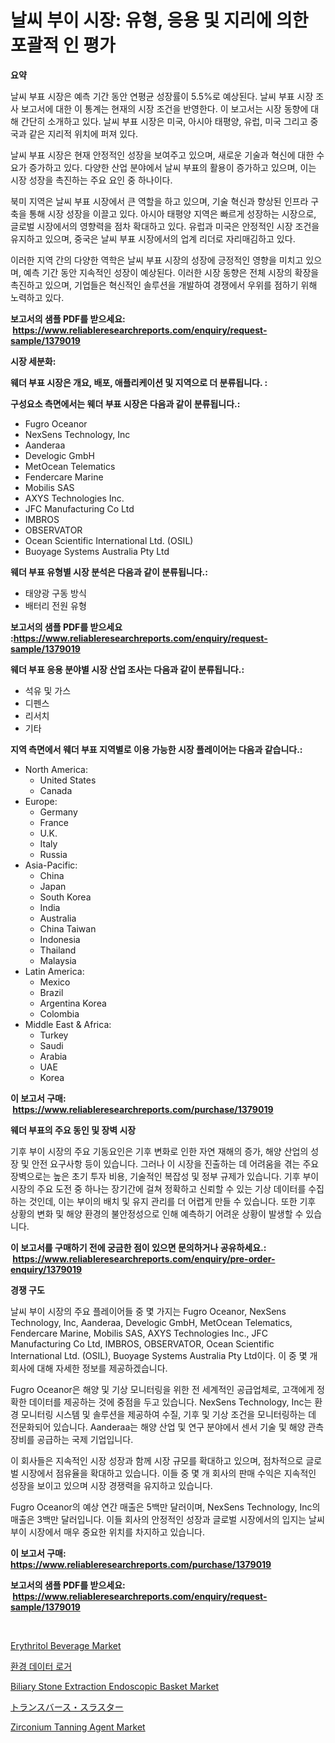 <p><h1>날씨 부이 시장: 유형, 응용 및 지리에 의한 포괄적 인 평가</h1></p><p><strong>요약</strong></p>
<p><p>날씨 부표 시장은 예측 기간 동안 연평균 성장률이 5.5%로 예상된다. 날씨 부표 시장 조사 보고서에 대한 이 통계는 현재의 시장 조건을 반영한다. 이 보고서는 시장 동향에 대해 간단히 소개하고 있다. 날씨 부표 시장은 미국, 아시아 태평양, 유럽, 미국 그리고 중국과 같은 지리적 위치에 퍼져 있다.</p><p>날씨 부표 시장은 현재 안정적인 성장을 보여주고 있으며, 새로운 기술과 혁신에 대한 수요가 증가하고 있다. 다양한 산업 분야에서 날씨 부표의 활용이 증가하고 있으며, 이는 시장 성장을 촉진하는 주요 요인 중 하나이다.</p><p>북미 지역은 날씨 부표 시장에서 큰 역할을 하고 있으며, 기술 혁신과 향상된 인프라 구축을 통해 시장 성장을 이끌고 있다. 아시아 태평양 지역은 빠르게 성장하는 시장으로, 글로벌 시장에서의 영향력을 점차 확대하고 있다. 유럽과 미국은 안정적인 시장 조건을 유지하고 있으며, 중국은 날씨 부표 시장에서의 업계 리더로 자리매김하고 있다.</p><p>이러한 지역 간의 다양한 역학은 날씨 부표 시장의 성장에 긍정적인 영향을 미치고 있으며, 예측 기간 동안 지속적인 성장이 예상된다. 이러한 시장 동향은 전체 시장의 확장을 촉진하고 있으며, 기업들은 혁신적인 솔루션을 개발하여 경쟁에서 우위를 점하기 위해 노력하고 있다.</p></p>
<p><strong>보고서의 샘플 PDF를 받으세요: &nbsp;<a href="https://www.reliableresearchreports.com/enquiry/request-sample/1379019">https://www.reliableresearchreports.com/enquiry/request-sample/1379019</a></strong></p>
<p><strong>시장 세분화:</strong></p>
<p><strong> 웨더 부표 시장은 개요, 배포, 애플리케이션 및 지역으로 더 분류됩니다. :</strong></p>
<p><strong>구성요소 측면에서는 웨더 부표 시장은 다음과 같이 분류됩니다.:</strong></p>
<p><ul><li>Fugro Oceanor</li><li>NexSens Technology, Inc</li><li>Aanderaa</li><li>Develogic GmbH</li><li>MetOcean Telematics</li><li>Fendercare Marine</li><li>Mobilis SAS</li><li>AXYS Technologies Inc.</li><li>JFC Manufacturing Co Ltd</li><li>IMBROS</li><li>OBSERVATOR</li><li>Ocean Scientific International Ltd. (OSIL)</li><li>Buoyage Systems Australia Pty Ltd</li></ul></p>
<p><strong> 웨더 부표 유형별 시장 분석은 다음과 같이 분류됩니다.:</strong></p>
<p><ul><li>태양광 구동 방식</li><li>배터리 전원 유형</li></ul></p>
<p><strong>보고서의 샘플 PDF를 받으세요 :<a href="https://www.reliableresearchreports.com/enquiry/request-sample/1379019">https://www.reliableresearchreports.com/enquiry/request-sample/1379019</a></strong></p>
<p><strong> 웨더 부표 응용 분야별 시장 산업 조사는 다음과 같이 분류됩니다.:</strong></p>
<p><ul><li>석유 및 가스</li><li>디펜스</li><li>리서치</li><li>기타</li></ul></p>
<p><strong>지역 측면에서 웨더 부표 지역별로 이용 가능한 시장 플레이어는 다음과 같습니다.:</strong></p>
<p><ul>
    <li>
        North America:
        <ul>
            <li>United States</li>
            <li>Canada</li>
        </ul>
    </li>
    <li>
        Europe:
        <ul>
            <li>Germany</li>
            <li>France</li>
            <li>U.K.</li>
            <li>Italy</li>
            <li>Russia</li>
        </ul>
    </li>
    <li>
        Asia-Pacific:
        <ul>
            <li>China</li>
            <li>Japan</li>
            <li>South Korea</li>
            <li>India</li>
            <li>Australia</li>
            <li>China Taiwan</li>
            <li>Indonesia</li>
            <li>Thailand</li>
            <li>Malaysia</li>
        </ul>
    </li>
    <li>
        Latin America:
        <ul>
            <li>Mexico</li>
            <li>Brazil</li>
            <li>Argentina Korea</li>
            <li>Colombia</li>
        </ul>
    </li>
    <li>
        Middle East & Africa:
        <ul>
            <li>Turkey</li>
            <li>Saudi</li>
            <li>Arabia</li>
            <li>UAE</li>
            <li>Korea</li>
        </ul>
    </li>
    </ul></p>
<p><strong>이 보고서 구매: &nbsp;<a href="https://www.reliableresearchreports.com/purchase/1379019">https://www.reliableresearchreports.com/purchase/1379019</a></strong></p>
<p><strong>웨더 부표의 주요 동인 및 장벽 시장</strong></p>
<p><p>기후 부이 시장의 주요 기동요인은 기후 변화로 인한 자연 재해의 증가, 해양 산업의 성장 및 안전 요구사항 등이 있습니다. 그러나 이 시장을 진출하는 데 어려움을 겪는 주요 장벽으로는 높은 초기 투자 비용, 기술적인 복잡성 및 정부 규제가 있습니다. 기후 부이 시장의 주요 도전 중 하나는 장기간에 걸쳐 정확하고 신뢰할 수 있는 기상 데이터를 수집하는 것인데, 이는 부이의 배치 및 유지 관리를 더 어렵게 만들 수 있습니다. 또한 기후 상황의 변화 및 해양 환경의 불안정성으로 인해 예측하기 어려운 상황이 발생할 수 있습니다.</p></p>
<p><strong>이 보고서를 구매하기 전에 궁금한 점이 있으면 문의하거나 공유하세요.: &nbsp;<a href="https://www.reliableresearchreports.com/enquiry/pre-order-enquiry/1379019">https://www.reliableresearchreports.com/enquiry/pre-order-enquiry/1379019</a></strong></p>
<p><strong>경쟁 구도</strong></p>
<p><p>날씨 부이 시장의 주요 플레이어들 중 몇 가지는 Fugro Oceanor, NexSens Technology, Inc, Aanderaa, Develogic GmbH, MetOcean Telematics, Fendercare Marine, Mobilis SAS, AXYS Technologies Inc., JFC Manufacturing Co Ltd, IMBROS, OBSERVATOR, Ocean Scientific International Ltd. (OSIL), Buoyage Systems Australia Pty Ltd이다. 이 중 몇 개 회사에 대해 자세한 정보를 제공하겠습니다.</p><p>Fugro Oceanor은 해양 및 기상 모니터링을 위한 전 세계적인 공급업체로, 고객에게 정확한 데이터를 제공하는 것에 중점을 두고 있습니다. NexSens Technology, Inc는 환경 모니터링 시스템 및 솔루션을 제공하여 수질, 기후 및 기상 조건을 모니터링하는 데 전문화되어 있습니다. Aanderaa는 해양 산업 및 연구 분야에서 센서 기술 및 해양 관측 장비를 공급하는 국제 기업입니다.</p><p>이 회사들은 지속적인 시장 성장과 함께 시장 규모를 확대하고 있으며, 점차적으로 글로벌 시장에서 점유율을 확대하고 있습니다. 이들 중 몇 개 회사의 판매 수익은 지속적인 성장을 보이고 있으며 시장 경쟁력을 유지하고 있습니다.</p><p>Fugro Oceanor의 예상 연간 매출은 5백만 달러이며, NexSens Technology, Inc의 매출은 3백만 달러입니다. 이들 회사의 안정적인 성장과 글로벌 시장에서의 입지는 날씨 부이 시장에서 매우 중요한 위치를 차지하고 있습니다.</p></p>
<p><strong>이 보고서 구매: &nbsp; <a href="https://www.reliableresearchreports.com/purchase/1379019">https://www.reliableresearchreports.com/purchase/1379019</a></strong></p>
<p><strong>보고서의 샘플 PDF를 받으세요: &nbsp;<a href="https://www.reliableresearchreports.com/enquiry/request-sample/1379019">https://www.reliableresearchreports.com/enquiry/request-sample/1379019</a></strong><strong></strong></p>
<p>&nbsp;</p>
<p><p><a href="https://view.publitas.com/reportprime-1/erythritol-beverage-market-size-global-industry-overview-market-segmentation-and-forecast-2024-to-2031/">Erythritol Beverage Market</a></p><p><a href="https://github.com/lkwggful07722/Market-Research-Report-List-1/blob/main/3460365947.md">환경 데이터 로거</a></p><p><a href="https://full-wildebeest-80b.notion.site/Biliary-Stone-Extraction-Endoscopic-Basket-Market-Size-Reflecting-a-Forecast-Till-2031-Market-By-Ty-fb65c9d4d3f34a0eb30dc7f46cc1c68c">Biliary Stone Extraction Endoscopic Basket Market</a></p><p><a href="https://github.com/ycmtqqhvk3273/Market-Research-Report-List-1/blob/main/79630371345.md">トランスバース・スラスター</a></p><p><a href="https://issuu.com/reportprime-2/docs/zirconium-tanning-agent-market-size-2030.pptx">Zirconium Tanning Agent Market</a></p></p>